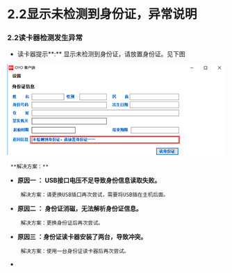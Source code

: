 # 2.2显示未检测到身份证，异常说明

### 2.2读卡器检测发生异常

* 读卡器提示**:** 显示未检测到身份证，请放置身份证。见下图

![](../../../.gitbook/assets/image%20%28600%29.png)

     **解决方案：**

* **原因一 ： USB接口电压不足导致身份信息读取失败。**

       解决方案：请更换USB插口再次尝试，需要将USB插在主机后面。

* **原因二 ： 身份证消磁，无法解析身份证信息。**

       解决方案：更换身份证后再次尝试。

* **原因三 ：身份证读卡器安装了两台，导致冲突。**

       解决方案：使用一台身份证读卡器后再次尝试。



* 
